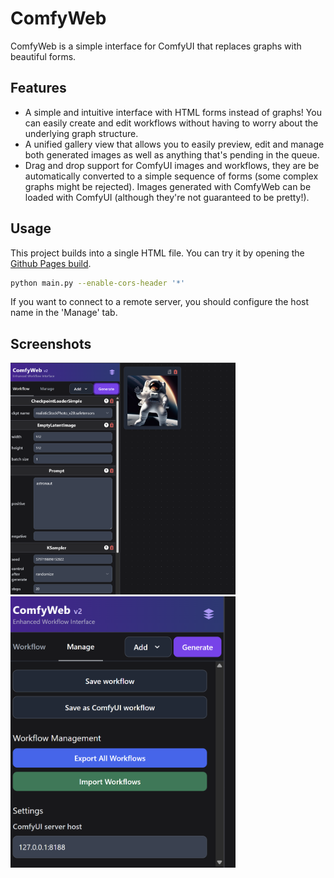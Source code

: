 # ComfyWeb
ComfyWeb is a simple interface for ComfyUI that replaces graphs with beautiful forms.

## Features
- A simple and intuitive interface with HTML forms instead of graphs! You can easily create and
  edit workflows without having to worry about the underlying graph structure.
- A unified gallery view that allows you to easily preview, edit and manage both generated images as
  well as anything that's pending in the queue.
- Drag and drop support for ComfyUI images and workflows, they are be automatically converted
  to a simple sequence of forms (some complex graphs might be rejected). Images generated
  with ComfyWeb can be loaded with ComfyUI (although they're not guaranteed to be pretty!).

## Usage
This project builds into a single HTML file. You can try it by opening the [Github Pages build](https://virtaava.github.io/comfywebv2).

```bash
python main.py --enable-cors-header '*'
```
If you want to connect to a remote server, you should configure the host name in the 'Manage' tab.

## Screenshots
<img src="https://github.com/virtaava/comfywebv2/blob/master/docs/Screenshot%202025-06-13%20125055.png" width="360px"/>
<img src="https://github.com/virtaava/comfywebv2/blob/master/docs/Screenshot%202025-06-13%20125107.png" width="360px"/>


